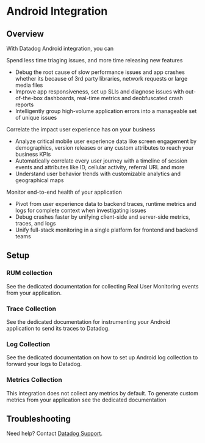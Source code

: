 # Android Integration

## Overview

With Datadog Android integration, you can

Spend less time triaging issues, and more time releasing new features
- Debug the root cause of slow performance issues and app crashes whether its because of 3rd party libraries, network requests or large media files
- Improve app responsiveness, set up SLIs and diagnose issues with out-of-the-box dashboards, real-time metrics and deobfuscated crash reports
- Intelligently group high-volume application errors into a manageable set of unique issues

Correlate the impact user experience has on your business
- Analyze critical mobile user experience data like screen engagement by demographics, version releases or any custom attributes to reach your business KPIs
- Automatically correlate every user journey with a timeline of session events and attributes like ID, cellular activity, referral URL and more
- Understand user behavior trends with customizable analytics and geographical maps

Monitor end-to-end health of your application
- Pivot from user experience data to backend traces, runtime metrics and logs for complete context when investigating issues
- Debug crashes faster by unifying client-side and server-side metrics, traces, and logs
- Unify full-stack monitoring in a single platform for frontend and backend teams


## Setup

### RUM collection
See the dedicated documentation for collecting Real User Monitoring events from your application.

### Trace Collection
See the dedicated documentation for instrumenting your Android application to send its traces to Datadog.

### Log Collection
See the dedicated documentation on how to set up Android log collection to forward your logs to Datadog.

### Metrics Collection
This integration does not collect any metrics by default. To generate custom metrics from your application see the dedicated documentation


## Troubleshooting

Need help? Contact [Datadog Support][1].

[1]: https://docs.datadoghq.com/help/
